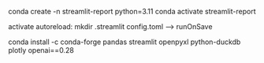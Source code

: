 conda create -n streamlit-report python=3.11
conda activate streamlit-report

activate autoreload:
mkdir .streamlit
config.toml --> runOnSave

conda install -c conda-forge pandas streamlit openpyxl python-duckdb plotly openai==0.28
